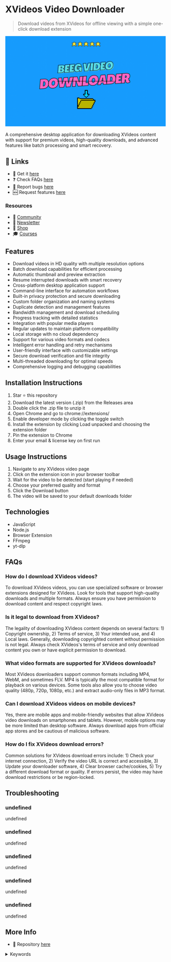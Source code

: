 # XVideos Video Downloader

> Download videos from XVideos for offline viewing with a simple one-click download extension

![XVideos Video Downloader](https://raw.githubusercontent.com/serpapps/xvideos-video-downloader/main/images/xvideos-video-downloader.gif)

A comprehensive desktop application for downloading XVideos content with support for premium videos, high-quality downloads, and advanced features like batch processing and smart recovery.

## 🔗 Links

- 🎁 Get it [here](https://serp.ly/xvideos-downloader)
- ❓ Check FAQs [here](https://github.com/orgs/serpapps/discussions/categories/faq)
- 🐛 Report bugs [here](https://github.com/serpapps/xvideos-video-downloader/issues)
- 🆕 Request features [here](https://github.com/serpapps/xvideos-video-downloader/issues)

### Resources

- 💬 [Community](https://serp.ly/@serp/community)
- 💌 [Newsletter](https://serp.ly/@serp/email)
- 🛒 [Shop](https://serp.ly/@serp/store)
- 🎓 [Courses](https://serp.ly/@serp/courses)

## Features

- Download videos in HD quality with multiple resolution options
- Batch download capabilities for efficient processing
- Automatic thumbnail and preview extraction
- Resume interrupted downloads with smart recovery
- Cross-platform desktop application support
- Command-line interface for automation workflows
- Built-in privacy protection and secure downloading
- Custom folder organization and naming systems
- Duplicate detection and management features
- Bandwidth management and download scheduling
- Progress tracking with detailed statistics
- Integration with popular media players
- Regular updates to maintain platform compatibility
- Local storage with no cloud dependency
- Support for various video formats and codecs
- Intelligent error handling and retry mechanisms
- User-friendly interface with customizable settings
- Secure download verification and file integrity
- Multi-threaded downloading for optimal speeds
- Comprehensive logging and debugging capabilities

## Installation Instructions

1. Star ⭐ this repository
2. Download the latest version (.zip) from the Releases area
3. Double click the .zip file to unzip it
4. Open Chrome and go to chrome://extensions/
5. Enable developer mode by clicking the toggle switch
6. Install the extension by clicking Load unpacked and choosing the extension folder
7. Pin the extension to Chrome
8. Enter your email & license key on first run

## Usage Instructions

1. Navigate to any XVideos video page
2. Click on the extension icon in your browser toolbar
3. Wait for the video to be detected (start playing if needed)
4. Choose your preferred quality and format
5. Click the Download button
6. The video will be saved to your default downloads folder

## Technologies

- JavaScript
- Node.js
- Browser Extension
- FFmpeg
- yt-dlp

## FAQs

### How do I download XVideos videos?

To download XVideos videos, you can use specialized software or browser extensions designed for XVideos. Look for tools that support high-quality downloads and multiple formats. Always ensure you have permission to download content and respect copyright laws.

### Is it legal to download from XVideos?

The legality of downloading XVideos content depends on several factors: 1) Copyright ownership, 2) Terms of service, 3) Your intended use, and 4) Local laws. Generally, downloading copyrighted content without permission is not legal. Always check XVideos's terms of service and only download content you own or have explicit permission to download.

### What video formats are supported for XVideos downloads?

Most XVideos downloaders support common formats including MP4, WebM, and sometimes FLV. MP4 is typically the most compatible format for playback on various devices. Some tools also allow you to choose video quality (480p, 720p, 1080p, etc.) and extract audio-only files in MP3 format.

### Can I download XVideos videos on mobile devices?

Yes, there are mobile apps and mobile-friendly websites that allow XVideos video downloads on smartphones and tablets. However, mobile options may be more limited than desktop software. Always download apps from official app stores and be cautious of malicious software.

### How do I fix XVideos download errors?

Common solutions for XVideos download errors include: 1) Check your internet connection, 2) Verify the video URL is correct and accessible, 3) Update your downloader software, 4) Clear browser cache/cookies, 5) Try a different download format or quality. If errors persist, the video may have download restrictions or be region-locked.

## Troubleshooting

### undefined

undefined

### undefined

undefined

### undefined

undefined

### undefined

undefined

### undefined

undefined

## More Info

- 📁 Repository [here](https://github.com/serpapps/xvideos-video-downloader)

<details>
<summary>Keywords</summary>

xvideos-video-downloader, xvideos downloader, video downloader, adult video downloader, xvideos tool, video download tool, batch video downloader, hd video downloader
</details>

